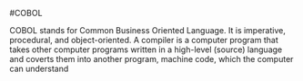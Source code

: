 #COBOL

COBOL stands for Common Business Oriented Language. It is imperative, procedural, and object-oriented. A compiler is a computer program that takes other computer programs written in a high-level (source) language and coverts them into another program, machine code, which the computer can understand